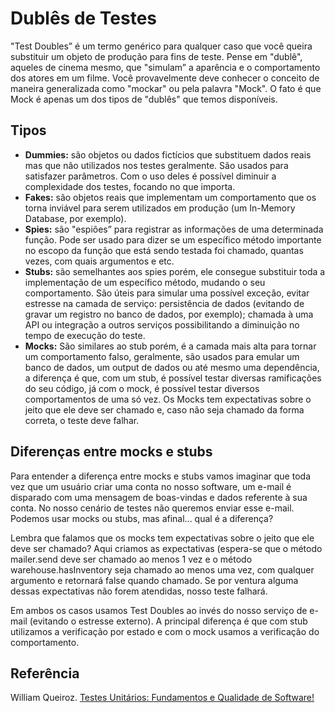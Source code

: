 # Dublês de Testes

"Test Doubles” é um termo genérico para qualquer caso que você queira substituir um objeto de produção para fins de teste. Pense em "dublê", aqueles de cinema mesmo, que "simulam” a aparência e o comportamento dos atores em um filme. Você provavelmente deve conhecer o conceito de maneira generalizada como "mockar" ou pela palavra "Mock". O fato é que Mock é apenas um dos tipos de "dublês" que temos disponíveis.

## Tipos

- **Dummies:** são objetos ou dados fictícios que substituem dados reais mas que não utilizados nos testes geralmente. São usados para satisfazer parâmetros. Com o uso deles é possível diminuir a complexidade dos testes, focando no que importa.
- **Fakes:** são objetos reais que implementam um comportamento que os torna inviável para serem utilizados em produção (um In-Memory Database, por exemplo).
- **Spies:** são "espiões” para registrar as informações de uma determinada função. Pode ser usado para dizer se um específico método importante no escopo da função que está sendo testada foi chamado, quantas vezes, com quais argumentos e etc.
- **Stubs:** são semelhantes aos spies porém, ele consegue substituir toda a implementação de um específico método, mudando o seu comportamento. São úteis para simular uma possível exceção, evitar estresse na camada de serviço: persistência de dados (evitando de gravar um registro no banco de dados, por exemplo); chamada à uma API ou integração a outros serviços possibilitando a diminuição no tempo de execução do teste.
- **Mocks:** São similares ao stub porém, é a camada mais alta para tornar um comportamento falso, geralmente, são usados para emular um banco de dados, um output de dados ou até mesmo uma dependência, a diferença é que, com um stub, é possível testar diversas ramificações do seu código, já com o mock, é possível testar diversos comportamentos de uma só vez. Os Mocks tem expectativas sobre o jeito que ele deve ser chamado e, caso não seja chamado da forma correta, o teste deve falhar.

## Diferenças entre mocks e stubs

Para entender a diferença entre mocks e stubs vamos imaginar que toda vez que um usuário criar uma conta no nosso software, um e-mail é disparado com uma mensagem de boas-vindas e dados referente à sua conta. No nosso cenário de testes não queremos enviar esse e-mail. Podemos usar mocks ou stubs, mas afinal... qual é a diferença?

Lembra que falamos que os mocks tem expectativas sobre o jeito que ele deve ser chamado? Aqui criamos as expectativas (espera-se que o método mailer.send deve ser chamado ao menos 1 vez e o método warehouse.hasInventory seja chamado ao menos uma vez, com qualquer argumento e retornará false quando chamado. Se por ventura alguma dessas expectativas não forem atendidas, nosso teste falhará.

Em ambos os casos usamos Test Doubles ao invés do nosso serviço de e-mail (evitando o estresse externo). A principal diferença é que com stub utilizamos a verificação por estado e com o mock usamos a verificação do comportamento.

## Referência

William Queiroz. [Testes Unitários: Fundamentos e Qualidade de Software!](https://dev.to/wnqueiroz/testes-unitarios-fundamentos-e-qualidade-de-software-5af0)
